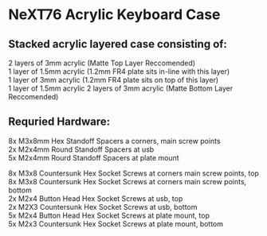 NeXT76 Acrylic Keyboard Case 
=====================
Stacked acrylic layered case consisting of:
---------------
2 layers of 3mm acrylic  (Matte Top Layer Reccomended)  
1 layer of 1.5mm acrylic (1.2mm FR4 plate sits in-line with this layer)   
1 layer of 3mm acrylic (1.2mm FR4 plate sits on top of this layer)  
1 layer of 1.5mm acrylic 
2 layers of 3mm acrylic (Matte Bottom Layer Reccomended)  

Requried Hardware:
---------------
8x M3x8mm Hex Standoff Spacers a corners, main screw points   
2x M2x4mm Round Standoff Spacers at usb  
5x M2x4mm Rourd Standoff Spacers at plate mount  

8x M3x8 Countersunk Hex Socket Screws at corners main screw points, top  
8x M3x8 Countersunk Hex Socket Screws at corners main screw points, bottom  
2x M2x4 Button Head Hex Socket Screws at usb, top  
2x M2X3 Countersunk Hex Socket Screws at usb, bottom  
5x M2x4 Button Head Hex Socket Screws at plate mount, top  
5x M2x3 Countersunk Hex Socket Screws at plate mount, bottom  
